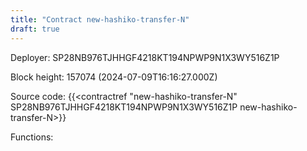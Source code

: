 ```yaml
---
title: "Contract new-hashiko-transfer-N"
draft: true
---
```

Deployer: SP28NB976TJHHGF4218KT194NPWP9N1X3WY516Z1P


 



Block height: 157074 (2024-07-09T16:16:27.000Z)

Source code: {{<contractref "new-hashiko-transfer-N" SP28NB976TJHHGF4218KT194NPWP9N1X3WY516Z1P new-hashiko-transfer-N>}}

Functions:


